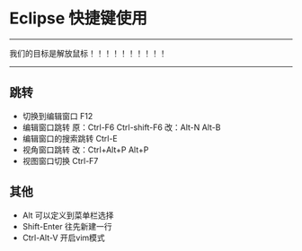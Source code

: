 # Eclipse 快捷键使用

***
我们的目标是解放鼠标！！！！！！！！！！
***

## 跳转
- 切换到编辑窗口 F12
- 编辑窗口跳转 原：Ctrl-F6 Ctrl-shift-F6 改：Alt-N Alt-B
- 编辑窗口的搜索跳转 Ctrl-E
- 视角窗口跳转 改：Ctrl+Alt+P Alt+P
- 视图窗口切换 Ctrl-F7

## 其他
- Alt 可以定义到菜单栏选择
- Shift-Enter 往先新建一行
- Ctrl-Alt-V 开启vim模式
